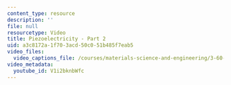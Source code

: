 ```yaml
---
content_type: resource
description: ''
file: null
resourcetype: Video
title: Piezoelectricity - Part 2
uid: a3c8172a-1f70-3acd-50c0-51b485f7eab5
video_files:
  video_captions_file: /courses/materials-science-and-engineering/3-60-symmetry-structure-and-tensor-properties-of-materials-fall-2005/video-lectures/piezoelectricity-part-2/V1i2bknbWfc.vtt
video_metadata:
  youtube_id: V1i2bknbWfc
---
```

